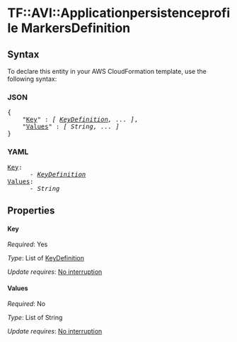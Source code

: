 # TF::AVI::Applicationpersistenceprofile MarkersDefinition

## Syntax

To declare this entity in your AWS CloudFormation template, use the following syntax:

### JSON

<pre>
{
    "<a href="#key" title="Key">Key</a>" : <i>[ <a href="keydefinition.md">KeyDefinition</a>, ... ]</i>,
    "<a href="#values" title="Values">Values</a>" : <i>[ String, ... ]</i>
}
</pre>

### YAML

<pre>
<a href="#key" title="Key">Key</a>: <i>
      - <a href="keydefinition.md">KeyDefinition</a></i>
<a href="#values" title="Values">Values</a>: <i>
      - String</i>
</pre>

## Properties

#### Key

_Required_: Yes

_Type_: List of <a href="keydefinition.md">KeyDefinition</a>

_Update requires_: [No interruption](https://docs.aws.amazon.com/AWSCloudFormation/latest/UserGuide/using-cfn-updating-stacks-update-behaviors.html#update-no-interrupt)

#### Values

_Required_: No

_Type_: List of String

_Update requires_: [No interruption](https://docs.aws.amazon.com/AWSCloudFormation/latest/UserGuide/using-cfn-updating-stacks-update-behaviors.html#update-no-interrupt)

